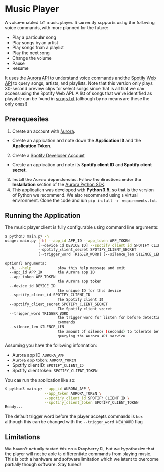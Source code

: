 # Music Player

A voice-enabled IoT music player. It currently supports using the following voice commands, with more planned for the future:

- Play a particular song
- Play songs by an artist
- Play songs from a playlist
- Play the next song
- Change the volume
- Pause
- Resume

It uses the [Aurora API](http://auroraapi.com) to understand voice commands and the [Spotify Web API](https://developer.spotify.com/web-api/) to query songs, artists, and playlists. Note that this version only plays 30-second preview clips for select songs since that is all that we can access using the Spotify Web API. A list of songs that we've identified as playable can be found in [songs.txt](https://github.com/nkansal96/music-player/blob/master/songs.txt) (although by no means are these the only ones!)

## Prerequesites

1. Create an account with [Aurora](http://dashboard.auroraapi.com).
  - Create an application and note down the **Application ID** and the **Application Token**.
2. Create a [Spotify Developer Account](https://developer.spotify.com/my-applications/)
  - Create an application and note its **Spotify client ID** and **Spotify client secret**.
3. Install the Aurora dependencies. Follow the directions under the **Installation** section of the [Aurora Python SDK](https://github.com/auroraapi/aurora-python).
4. This application was developed with **Python 3.5**, so that is the version of Python we recommend. We also recommend using a virtual environment. Clone the code and run `pip install -r requirements.txt`.

## Running the Application

The music player client is fully configurable using command line arguments:

```bash
$ python3 main.py -h
usage: main.py [-h] --app_id APP_ID --app_token APP_TOKEN
               [--device_id DEVICE_ID] --spotify_client_id SPOTIFY_CLIENT_ID
               --spotify_client_secret SPOTIFY_CLIENT_SECRET
               [--trigger_word TRIGGER_WORD] [--silence_len SILENCE_LEN]

optional arguments:
  -h, --help            show this help message and exit
  --app_id APP_ID       the Aurora app ID
  --app_token APP_TOKEN
                        the Aurora app token
  --device_id DEVICE_ID
                        the unique ID for this device
  --spotify_client_id SPOTIFY_CLIENT_ID
                        The Spotify client ID
  --spotify_client_secret SPOTIFY_CLIENT_SECRET
                        The Spotify client secret
  --trigger_word TRIGGER_WORD
                        the trigger word for listen for before detecting
                        commands
  --silence_len SILENCE_LEN
                        the amount of silence (seconds) to tolerate before
                        querying the Aurora API service
```

Assuming you have the following information:
- Aurora app ID: `AURORA_APP`
- Aurora app token: `AURORA_TOKEN`
- Spotify client ID: `SPOTIFY_CLIENT_ID`
- Spotify client token: `SPOTIFY_CLIENT_TOKEN`

You can run the application like so:

```bash
$ python3 main.py --app_id AURORA_APP \
                  --app_token AURORA_TOKEN \
                  --spotify_client_id SPOTIFY_CLIENT_ID \
                  --spotify_client_token SPOTIFY_CLIENT_TOKEN
Ready...
```

The default trigger word before the player accepts commands is `box`, although this can be changed with the `--trigger_word NEW_WORD` flag.

## Limitations

We haven't actually tested this on a Raspberry Pi, but we hypothesize that the player will not be able to differentiate commands from playing music. This is both a hardware and software limitation which we intent to overcome partially though software. Stay tuned!
